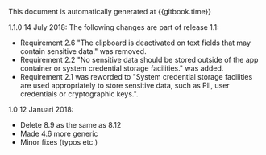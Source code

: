 This document is automatically generated at {{gitbook.time}}


1.1.0                     14 July 2018:
The following changes are part of release 1.1:

- Requirement 2.6 "The clipboard is deactivated on text fields that may contain sensitive data." was removed.
- Requirement 2.2 "No sensitive data should be stored outside of the app container or system credential storage facilities." was added.
- Requirement 2.1 was reworded to "System credential storage facilities are used appropriately to store sensitive data, such as PII, user credentials or cryptographic keys.".

1.0 12 Januari 2018:
- Delete 8.9 as the same as 8.12
- Made 4.6 more generic
- Minor fixes (typos etc.)
